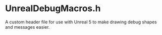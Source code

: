# UnrealDebugMacros.h
A custom header file for use with Unreal 5 to make drawing debug shapes and messages easier.

